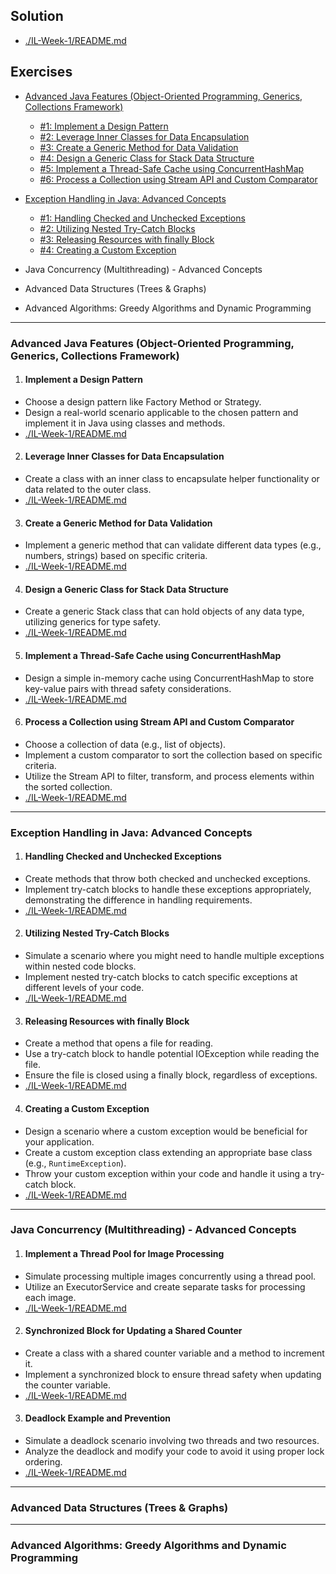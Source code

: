 ## Solution
- [./IL-Week-1/README.md](./IL-Week-1/README.md)

## Exercises
* [Advanced Java Features (Object-Oriented Programming, Generics, Collections Framework)](#advanced-java-features-object-oriented-programming-generics-collections-framework)

   - [#1: Implement a Design Pattern](#implement-a-design-pattern)
   - [#2: Leverage Inner Classes for Data Encapsulation](#leverage-inner-classes-for-data-encapsulation)
   - [#3: Create a Generic Method for Data Validation](#create-a-generic-method-for-data-validation)
   - [#4: Design a Generic Class for Stack Data Structure](#design-a-generic-class-for-stack-data-structure)
   - [#5: Implement a Thread-Safe Cache using ConcurrentHashMap](#implement-a-thread-safe-cache-using-concurrenthashmap)
   - [#6:  Process a Collection using Stream API and Custom Comparator](#process-a-collection-using-stream-api-and-custom-comparator)

* [Exception Handling in Java: Advanced Concepts](#exception-handling-in-java-advanced-concepts)

   - [#1: Handling Checked and Unchecked Exceptions](#handling-checked-and-unchecked-exceptions)
   - [#2: Utilizing Nested Try-Catch Blocks](#utilizing-nested-try-catch-blocks)
   - [#3: Releasing Resources with finally Block](#releasing-resources-with-finally-block)
   - [#4: Creating a Custom Exception](#creating-a-custom-exception)


* Java Concurrency (Multithreading) - Advanced Concepts

* Advanced Data Structures (Trees & Graphs)
* Advanced Algorithms: Greedy Algorithms and Dynamic Programming

---

### Advanced Java Features (Object-Oriented Programming, Generics, Collections Framework)

1. #### Implement a Design Pattern
- Choose a design pattern like Factory Method or Strategy.
- Design a real-world scenario applicable to the chosen pattern and implement it in Java using classes and methods.
- [./IL-Week-1/README.md](./IL-Week-1/README.md)

2. #### Leverage Inner Classes for Data Encapsulation
- Create a class with an inner class to encapsulate helper functionality or data related to the outer class.
- [./IL-Week-1/README.md](./IL-Week-1/README.md)


3. #### Create a Generic Method for Data Validation
- Implement a generic method that can validate different data types (e.g., numbers, strings) based on specific criteria.
- [./IL-Week-1/README.md](./IL-Week-1/README.md)


4. #### Design a Generic Class for Stack Data Structure
- Create a generic Stack class that can hold objects of any data type, utilizing generics for type safety.
- [./IL-Week-1/README.md](./IL-Week-1/README.md)

5. #### Implement a Thread-Safe Cache using ConcurrentHashMap
- Design a simple in-memory cache using ConcurrentHashMap to store key-value pairs with thread safety considerations.
- [./IL-Week-1/README.md](./IL-Week-1/README.md)

6. #### Process a Collection using Stream API and Custom Comparator
- Choose a collection of data (e.g., list of objects).
- Implement a custom comparator to sort the collection based on specific criteria.
- Utilize the Stream API to filter, transform, and process elements within the sorted collection.
- [./IL-Week-1/README.md](./IL-Week-1/README.md)

---

### Exception Handling in Java: Advanced Concepts

1. #### Handling Checked and Unchecked Exceptions
- Create methods that throw both checked and unchecked exceptions.
- Implement try-catch blocks to handle these exceptions appropriately, demonstrating the difference in handling requirements.
- [./IL-Week-1/README.md](./IL-Week-1/README.md)

2. #### Utilizing Nested Try-Catch Blocks
- Simulate a scenario where you might need to handle multiple exceptions within nested code blocks.
- Implement nested try-catch blocks to catch specific exceptions at different levels of your code.
- [./IL-Week-1/README.md](./IL-Week-1/README.md)

3. #### Releasing Resources with finally Block
- Create a method that opens a file for reading.
- Use a try-catch block to handle potential IOException while reading the file.
- Ensure the file is closed using a finally block, regardless of exceptions.
- [./IL-Week-1/README.md](./IL-Week-1/README.md)

4. #### Creating a Custom Exception
- Design a scenario where a custom exception would be beneficial for your application.
- Create a custom exception class extending an appropriate base class (e.g., `RuntimeException`).
- Throw your custom exception within your code and handle it using a try-catch block.
- [./IL-Week-1/README.md](./IL-Week-1/README.md)


---

### Java Concurrency (Multithreading) - Advanced Concepts
1. #### Implement a Thread Pool for Image Processing
- Simulate processing multiple images concurrently using a thread pool.
- Utilize an ExecutorService and create separate tasks for processing each image.
- [./IL-Week-1/README.md](./IL-Week-1/README.md)
2. #### Synchronized Block for Updating a Shared Counter
- Create a class with a shared counter variable and a method to increment it.
- Implement a synchronized block to ensure thread safety when updating the counter variable.
- [./IL-Week-1/README.md](./IL-Week-1/README.md)
3. #### Deadlock Example and Prevention
- Simulate a deadlock scenario involving two threads and two resources.
- Analyze the deadlock and modify your code to avoid it using proper lock ordering.
- [./IL-Week-1/README.md](./IL-Week-1/README.md)


---

### Advanced Data Structures (Trees & Graphs)

---

### Advanced Algorithms: Greedy Algorithms and Dynamic Programming

